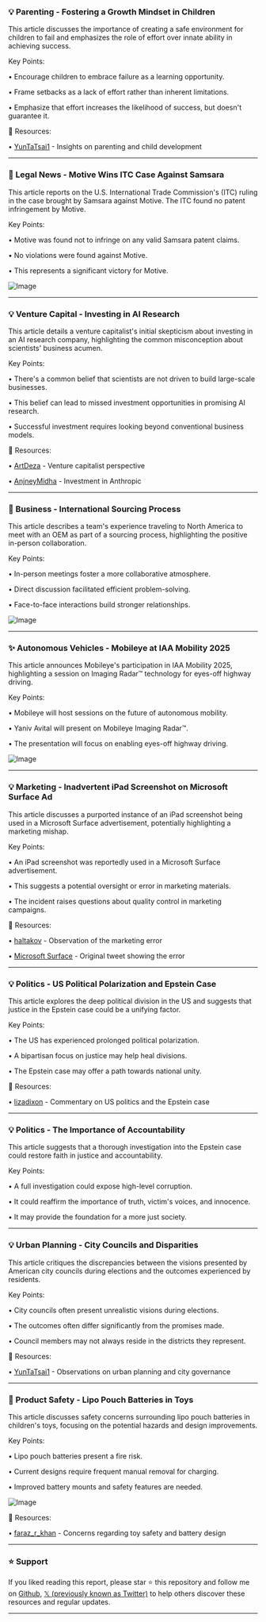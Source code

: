### 💡 Parenting - Fostering a Growth Mindset in Children

This article discusses the importance of creating a safe environment for children to fail and emphasizes the role of effort over innate ability in achieving success.

Key Points:

• Encourage children to embrace failure as a learning opportunity.


• Frame setbacks as a lack of effort rather than inherent limitations.


• Emphasize that effort increases the likelihood of success, but doesn't guarantee it.


🔗 Resources:

• [YunTaTsai1](https://x.com/YunTaTsai1) - Insights on parenting and child development


---

### 🚀 Legal News - Motive Wins ITC Case Against Samsara

This article reports on the U.S. International Trade Commission's (ITC) ruling in the case brought by Samsara against Motive.  The ITC found no patent infringement by Motive.

Key Points:

• Motive was found not to infringe on any valid Samsara patent claims.


• No violations were found against Motive.


• This represents a significant victory for Motive.


![Image](https://pbs.twimg.com/media/G0abQsvXsAEcNxI?format=jpg&name=small)

---

### 💡 Venture Capital - Investing in AI Research

This article details a venture capitalist's initial skepticism about investing in an AI research company, highlighting the common misconception about scientists' business acumen.

Key Points:

• There's a common belief that scientists are not driven to build large-scale businesses.


• This belief can lead to missed investment opportunities in promising AI research.


• Successful investment requires looking beyond conventional business models.


🔗 Resources:

• [ArtDeza](https://x.com/ArtDeza) - Venture capitalist perspective


• [AnjneyMidha](https://x.com/AnjneyMidha) -  Investment in Anthropic


---

### 🚀 Business - International Sourcing Process

This article describes a team's experience traveling to North America to meet with an OEM as part of a sourcing process, highlighting the positive in-person collaboration.

Key Points:

• In-person meetings foster a more collaborative atmosphere.


• Direct discussion facilitated efficient problem-solving.


• Face-to-face interactions build stronger relationships.


![Image](https://pbs.twimg.com/media/G0Ux8XNX0AAJtNm?format=jpg&name=small)

---

### ✨ Autonomous Vehicles - Mobileye at IAA Mobility 2025

This article announces Mobileye's participation in IAA Mobility 2025, highlighting a session on Imaging Radar™ technology for eyes-off highway driving.


Key Points:

• Mobileye will host sessions on the future of autonomous mobility.


• Yaniv Avital will present on Mobileye Imaging Radar™.


• The presentation will focus on enabling eyes-off highway driving.


![Image](https://pbs.twimg.com/media/G0UpZR0WgAErfxm?format=jpg&name=small)


---

### 💡 Marketing - Inadvertent iPad Screenshot on Microsoft Surface Ad

This article discusses a purported instance of an iPad screenshot being used in a Microsoft Surface advertisement, potentially highlighting a marketing mishap.

Key Points:

• An iPad screenshot was reportedly used in a Microsoft Surface advertisement.


• This suggests a potential oversight or error in marketing materials.


• The incident raises questions about quality control in marketing campaigns.



🔗 Resources:

• [haltakov](https://x.com/haltakov) - Observation of the marketing error

• [Microsoft Surface](https://x.com/surface/status/1964357933493374979) - Original tweet showing the error


---

### 💡 Politics - US Political Polarization and Epstein Case

This article explores the deep political division in the US and suggests that justice in the Epstein case could be a unifying factor.

Key Points:

• The US has experienced prolonged political polarization.


• A bipartisan focus on justice may help heal divisions.


• The Epstein case may offer a path towards national unity.


🔗 Resources:

• [lizadixon](https://x.com/lizadixon) - Commentary on US politics and the Epstein case



---

### 💡 Politics - The Importance of Accountability

This article suggests that a thorough investigation into the Epstein case could restore faith in justice and accountability.

Key Points:

• A full investigation could expose high-level corruption.


• It could reaffirm the importance of truth, victim's voices, and innocence.


• It may provide the foundation for a more just society.


---

### 💡 Urban Planning - City Councils and Disparities

This article critiques the discrepancies between the visions presented by American city councils during elections and the outcomes experienced by residents.

Key Points:

• City councils often present unrealistic visions during elections.


• The outcomes often differ significantly from the promises made.


• Council members may not always reside in the districts they represent.


🔗 Resources:

• [YunTaTsai1](https://x.com/YunTaTsai1) - Observations on urban planning and city governance


---

### 🤖 Product Safety - Lipo Pouch Batteries in Toys

This article discusses safety concerns surrounding lipo pouch batteries in children's toys, focusing on the potential hazards and design improvements.

Key Points:

• Lipo pouch batteries present a fire risk.


• Current designs require frequent manual removal for charging.


• Improved battery mounts and safety features are needed.


![Image](https://pbs.twimg.com/media/G0QReQQaMAAgYkA?format=jpg&name=small)

🔗 Resources:

• [faraz_r_khan](https://x.com/faraz_r_khan) - Concerns regarding toy safety and battery design


---

### ⭐️ Support

If you liked reading this report, please star ⭐️ this repository and follow me on [Github](https://github.com/Drix10), [𝕏 (previously known as Twitter)](https://x.com/DRIX_10_) to help others discover these resources and regular updates.

---